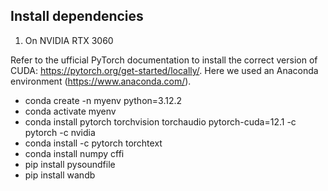 ## Install dependencies

1. On NVIDIA RTX 3060

Refer to the ufficial PyTorch documentation to install the correct version of CUDA: https://pytorch.org/get-started/locally/. Here we used an Anaconda environment (https://www.anaconda.com/). 

- conda create -n myenv python=3.12.2
- conda activate myenv
- conda install pytorch torchvision torchaudio pytorch-cuda=12.1 -c pytorch -c nvidia
- conda install -c pytorch torchtext
- conda install numpy cffi
- pip install pysoundfile
- pip install wandb